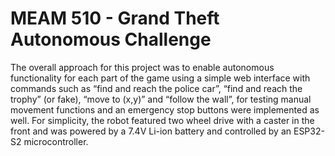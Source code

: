 # MEAM 510 - Grand Theft Autonomous Challenge

The overall approach for this project was to enable autonomous functionality for each part of the game using a simple web interface with commands such as “find and reach the police car”, “find and reach the trophy” (or fake), “move to (x,y)” and “follow the wall”, for testing manual movement functions and an emergency stop buttons were implemented as well. For simplicity, the robot featured two wheel drive with a caster in the front and was powered by a 7.4V Li-ion battery and controlled by an ESP32-S2 microcontroller.
